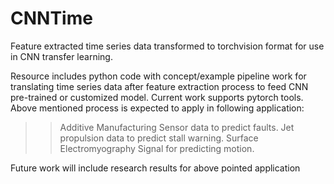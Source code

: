 # CNNTime
Feature extracted time series data transformed to torchvision format for use in CNN transfer learning. 

Resource includes python code with concept/example pipeline work for translating time series data after feature extraction process to feed CNN pre-trained or customized model. Current work supports pytorch tools. Above mentioned process is expected to apply in following application:

>> Additive Manufacturing Sensor data to predict faults.
>> Jet propulsion data to predict stall warning.
>> Surface Electromyography Signal for predicting motion.

Future work will include research results for above pointed application
